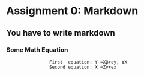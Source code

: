 # Assignment 0: Markdown
## You have to write markdown
### Some Math Equation



                    First  equation: Y =Xβ+ϵy, ∀X
                    Second equation: X =Zγ+ϵx


